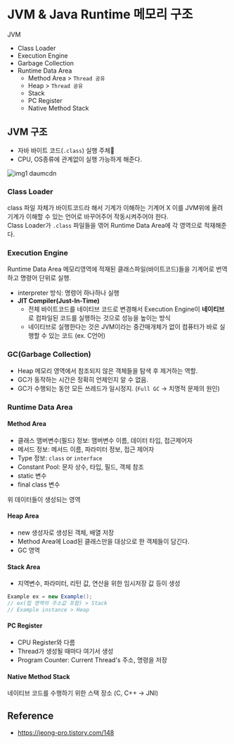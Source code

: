 # JVM & Java Runtime 메모리 구조

JVM
- Class Loader
- Execution Engine
- Garbage Collection
- Runtime Data Area
  - Method Area > `Thread 공유`
  - Heap > `Thread 공유`
  - Stack
  - PC Register
  - Native Method Stack

## JVM 구조

- 자바 바이트 코드(`.class`) 실행 주체
- CPU, OS종류에 관계없이 실행 가능하게 해준다.

![img1 daumcdn](https://user-images.githubusercontent.com/41675375/124784848-49640900-df81-11eb-9022-09e4eae51096.png)

### Class Loader

class 파일 자체가 바이트코드라 해서 기계가 이해하는 기계어 X
이를 JVM위에 올려 기계가 이해할 수 있는 언어로 바꾸어주어 작동시켜주어야 한다.  
Class Loader가 `.class` 파일들을 엮어 Runtime Data Area에 각 영역으로 적재해준다.

### Execution Engine

Runtime Data Area 메모리영역에 적재된 클래스파일(바이트코드)들을 기계어로 번역하고 명령어 단위로 실행.

- interpreter 방식: 명령어 하나하나 실행
- **JIT Compiler(Just-In-Time)**
    - 전체 바이트코드를 네이티브 코드로 변경해서 Execution Engine이 **네이티브**로 컴파일된 코드를 실행하는 것으로 성능을 높이는 방식
    - 네이티브로 실행한다는 것은 JVM이라는 중간매개체가 없이 컴퓨터가 바로 실행할 수 있는 코드 (ex. C언어)

### GC(Garbage Collection)

- Heap 메모리 영역에서 참조되지 않은 객체들을 탐색 후 제거하는 역할.  
- GC가 동작하는 시간은 정확히 언제인지 알 수 없음.
- GC가 수행되는 동안 모든 쓰레드가 일시정지. (`Full GC` -> 치명적 문제의 원인)

### Runtime Data Area

#### Method Area

- 클래스 맴버변수(필드) 정보: 맴버변수 이름, 데이터 타입, 접근제어자
- 메서드 정보: 메서드 이름, 파라미터 정보, 접근 제어자
- Type 정보: `class` or `interface`
- Constant Pool: 문자 상수, 타입, 필드, 객체 참조
- static 변수
- final class 변수

위 데이터들이 생성되는 영역

#### Heap Area

- new 생성자로 생성된 객체, 배열 저장
- Method Area에 Load된 클래스만을 대상으로 한 객체들이 담긴다.
- GC 영역

#### Stack Area

- 지역변수, 파라미터, 리턴 값, 연산을 위한 임시저장 값 등이 생성
```java
Example ex = new Example();
// ex(힙 영역의 주소값 포함) > Stack
// Example instance > Heap
```

#### PC Register

- CPU Register와 다름
- Thread가 생성될 때마다 여기서 생성
- Program Counter: Current Thread's 주소, 명령을 저장

#### Native Method Stack

네이티브 코드를 수행하기 위한 스택 장소
(C, C++ -> JNI)


## Reference
- https://jeong-pro.tistory.com/148 